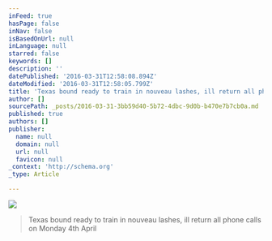 ```yaml
---
inFeed: true
hasPage: false
inNav: false
isBasedOnUrl: null
inLanguage: null
starred: false
keywords: []
description: ''
datePublished: '2016-03-31T12:58:08.894Z'
dateModified: '2016-03-31T12:58:05.799Z'
title: 'Texas bound ready to train in nouveau lashes, ill return all phone calls on Monday 4th April'
author: []
sourcePath: _posts/2016-03-31-3bb59d40-5b72-4dbc-9d0b-b470e7b7cb0a.md
published: true
authors: []
publisher:
  name: null
  domain: null
  url: null
  favicon: null
_context: 'http://schema.org'
_type: Article

---
```

![](https://the-grid-user-content.s3-us-west-2.amazonaws.com/e2d9ed9f-27e5-4eee-b150-24d6e455c4d9.jpg)

> Texas bound ready to train in nouveau lashes, ill return all phone calls on Monday 4th April